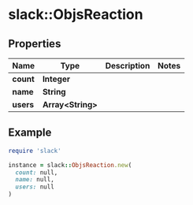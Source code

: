 # slack::ObjsReaction

## Properties

| Name | Type | Description | Notes |
| ---- | ---- | ----------- | ----- |
| **count** | **Integer** |  |  |
| **name** | **String** |  |  |
| **users** | **Array&lt;String&gt;** |  |  |

## Example

```ruby
require 'slack'

instance = slack::ObjsReaction.new(
  count: null,
  name: null,
  users: null
)
```

